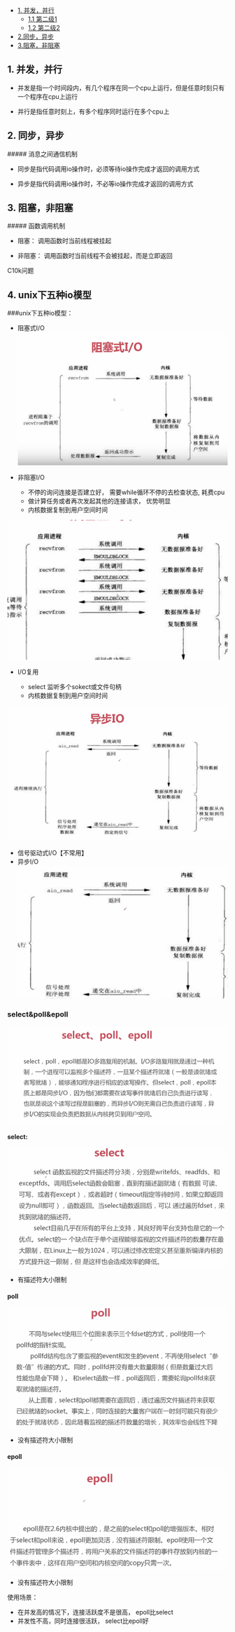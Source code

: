 
* [1. 并发，并行](#1)
    * [1.1 第二级1](#1.1)
    * [1.2 第二级2](#1.2)
* [2.同步，异步](#2)
* [3.阻塞，非阻塞](#3)


<h2 id="1">1. 并发，并行</h2>

* 并发是指一个时间段内，有几个程序在同一个cpu上运行，但是任意时刻只有一个程序在cpu上运行

* 并行是指任意时刻上，有多个程序同时运行在多个cpu上

<h2 id="2">2. 同步，异步</h2>
##### 消息之间通信机制

* 同步是指代码调用io操作时，必须等待io操作完成才返回的调用方式

* 异步是指代码调用io操作时，不必等io操作完成才返回的调用方式

<h2 id="3">3. 阻塞，非阻塞</h2>
##### 函数调用机制

* 阻塞： 调用函数时当前线程被挂起

* 非阻塞： 调用函数时当前线程不会被挂起，而是立即返回

C10k问题
<h2 id="4">4. unix下五种io模型</h2>

###unix下五种io模型：
* 阻塞式I/O
![avatar](../pictures/阻塞式IO.png)
* 非阻塞I/O 
   
    * 不停的询问连接是否建立好， 需要while循环不停的去检查状态, 耗费cpu
    * 做计算任务或者再次发起其他的连接请求， 优势明显
    * 内核数据复制到用户空间时间


![avatar](../pictures/非阻塞式IO.png)
* I/O复用

   * select 监听多个sokect或文件句柄
   * 内核数据复制到用户空间时间
       
![avatar](../pictures/io复用.png)

* 信号驱动式I/O【不常用】
* 异步I/O
![avatar](../pictures/异步io.png)

### select&poll&epoll
![avatar](../pictures/select&poll&epoll.png)

#### select:
![avatar](../pictures/select.png)
* 有描述符大小限制

#### poll
![avatar](../pictures/poll.png)
* 没有描述符大小限制

#### epoll
![avatar](../pictures/epoll.png)
* 没有描述符大小限制

使用场景：
* 在并发高的情况下，连接活跃度不是很高， epoll比select
* 并发性不高，同时连接很活跃， select比epoll好

